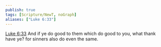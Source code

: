 ```yaml
---
publish: true
tags: [Scripture/NewT, noGraph]
aliases: ["Luke 6:33"]
---
```

[Luke 6:33](https://churchofjesuschrist.org/study/scriptures/nt/luke/6?lang=eng&id=p33#p33) And if ye do good to them which do good to you, what thank have ye? for sinners also do even the same.
